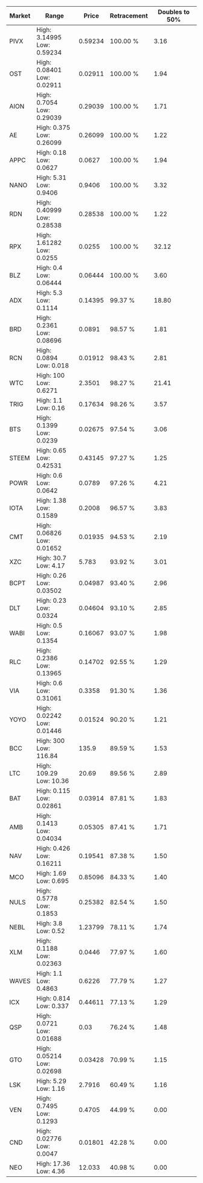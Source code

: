| Market | Range | Price| Retracement | Doubles to 50% |
| --- | --- | --- | --- | --- |
| PIVX | High: 3.14995<br />Low: 0.59234 | 0.59234 | 100.00 % | 3.16 |
| OST | High: 0.08401<br />Low: 0.02911 | 0.02911 | 100.00 % | 1.94 |
| AION | High: 0.7054<br />Low: 0.29039 | 0.29039 | 100.00 % | 1.71 |
| AE | High: 0.375<br />Low: 0.26099 | 0.26099 | 100.00 % | 1.22 |
| APPC | High: 0.18<br />Low: 0.0627 | 0.0627 | 100.00 % | 1.94 |
| NANO | High: 5.31<br />Low: 0.9406 | 0.9406 | 100.00 % | 3.32 |
| RDN | High: 0.40999<br />Low: 0.28538 | 0.28538 | 100.00 % | 1.22 |
| RPX | High: 1.61282<br />Low: 0.0255 | 0.0255 | 100.00 % | 32.12 |
| BLZ | High: 0.4<br />Low: 0.06444 | 0.06444 | 100.00 % | 3.60 |
| ADX | High: 5.3<br />Low: 0.1114 | 0.14395 | 99.37 % | 18.80 |
| BRD | High: 0.2361<br />Low: 0.08696 | 0.0891 | 98.57 % | 1.81 |
| RCN | High: 0.0894<br />Low: 0.018 | 0.01912 | 98.43 % | 2.81 |
| WTC | High: 100<br />Low: 0.6271 | 2.3501 | 98.27 % | 21.41 |
| TRIG | High: 1.1<br />Low: 0.16 | 0.17634 | 98.26 % | 3.57 |
| BTS | High: 0.1399<br />Low: 0.0239 | 0.02675 | 97.54 % | 3.06 |
| STEEM | High: 0.65<br />Low: 0.42531 | 0.43145 | 97.27 % | 1.25 |
| POWR | High: 0.6<br />Low: 0.0642 | 0.0789 | 97.26 % | 4.21 |
| IOTA | High: 1.38<br />Low: 0.1589 | 0.2008 | 96.57 % | 3.83 |
| CMT | High: 0.06826<br />Low: 0.01652 | 0.01935 | 94.53 % | 2.19 |
| XZC | High: 30.7<br />Low: 4.17 | 5.783 | 93.92 % | 3.01 |
| BCPT | High: 0.26<br />Low: 0.03502 | 0.04987 | 93.40 % | 2.96 |
| DLT | High: 0.23<br />Low: 0.0324 | 0.04604 | 93.10 % | 2.85 |
| WABI | High: 0.5<br />Low: 0.1354 | 0.16067 | 93.07 % | 1.98 |
| RLC | High: 0.2386<br />Low: 0.13965 | 0.14702 | 92.55 % | 1.29 |
| VIA | High: 0.6<br />Low: 0.31061 | 0.3358 | 91.30 % | 1.36 |
| YOYO | High: 0.02242<br />Low: 0.01446 | 0.01524 | 90.20 % | 1.21 |
| BCC | High: 300<br />Low: 116.84 | 135.9 | 89.59 % | 1.53 |
| LTC | High: 109.29<br />Low: 10.36 | 20.69 | 89.56 % | 2.89 |
| BAT | High: 0.115<br />Low: 0.02861 | 0.03914 | 87.81 % | 1.83 |
| AMB | High: 0.1413<br />Low: 0.04034 | 0.05305 | 87.41 % | 1.71 |
| NAV | High: 0.426<br />Low: 0.16211 | 0.19541 | 87.38 % | 1.50 |
| MCO | High: 1.69<br />Low: 0.695 | 0.85096 | 84.33 % | 1.40 |
| NULS | High: 0.5778<br />Low: 0.1853 | 0.25382 | 82.54 % | 1.50 |
| NEBL | High: 3.8<br />Low: 0.52 | 1.23799 | 78.11 % | 1.74 |
| XLM | High: 0.1188<br />Low: 0.02363 | 0.0446 | 77.97 % | 1.60 |
| WAVES | High: 1.1<br />Low: 0.4863 | 0.6226 | 77.79 % | 1.27 |
| ICX | High: 0.814<br />Low: 0.337 | 0.44611 | 77.13 % | 1.29 |
| QSP | High: 0.0721<br />Low: 0.01688 | 0.03 | 76.24 % | 1.48 |
| GTO | High: 0.05214<br />Low: 0.02698 | 0.03428 | 70.99 % | 1.15 |
| LSK | High: 5.29<br />Low: 1.16 | 2.7916 | 60.49 % | 1.16 |
| VEN | High: 0.7495<br />Low: 0.1293 | 0.4705 | 44.99 % | 0.00 |
| CND | High: 0.02776<br />Low: 0.0047 | 0.01801 | 42.28 % | 0.00 |
| NEO | High: 17.36<br />Low: 4.36 | 12.033 | 40.98 % | 0.00 |
